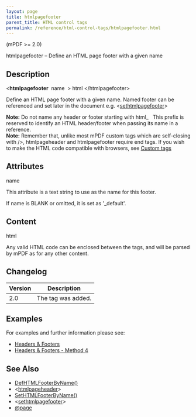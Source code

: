 ```yaml
---
layout: page
title: htmlpagefooter
parent_title: HTML control tags
permalink: /reference/html-control-tags/htmlpagefooter.html
---
```


<div id="bpmbook" class="bpmbook" style="direction:ltr;">
<div class="topic_user_field">
<div id="U0">
<p>(mPDF &gt;= 2.0)</p>
<p>htmlpagefooter – Define an HTML page footer with a given name</p>
<h2>Description</h2>

<div class="alert alert-info" role="alert">&lt;<b>htmlpagefooter</b>&nbsp; <span class="parameter">name</span>&nbsp; &gt; <span class="parameter">html</span> &lt;/htmlpagefooter&gt;</div>
<p>Define an HTML page footer with a given name. Named footer can be referenced and set later in the document e.g. &lt;<a href="{{ "/reference/html-control-tags/setpageheader.html" | prepend: site.baseurl }}">sethtmlpagefooter</a>&gt;</p>

<div class="alert alert-info" role="alert"><b>Note:</b> Do not name any header or footer starting with html_&nbsp;&nbsp; This prefix is reserved to identify an <span class="smallblock">HTML</span> header/footer when passing its name in a reference.</div>

<div class="alert alert-info" role="alert"><b>Note:</b> Remember that, unlike most mPDF custom tags which are self-closing with /&gt;, htmlpageheader and htmlpagefooter require end tags. If you wish to make the HTML code compatible with browsers, see <a href="{{ "/html-support/custom-html-tags.html" | prepend: site.baseurl }}">Custom tags</a></div>
<h2>Attributes</h2>
<p class="manual_param_dt"><span class="parameter">name</span></p>
<p class="manual_param_dd">This attribute is a text string to use as the name for this footer.

If name is <span class="smallblock">BLANK</span> or omitted, it is set as '_default'.</p>
<h2>Content</h2>
<p class="manual_param_dt"><span class="parameter">html</span></p>
<p class="manual_param_dd">Any valid HTML code can be enclosed between the tags, and will be parsed by mPDF as for any other content.</p>
<h2>Changelog</h2>
<table class="bpmTopic"> <thead>
<tr> <th>Version</th><th>Description</th> </tr>
</thead> <tbody>
<tr>
<td>2.0</td>
<td>The tag was added.</td>
</tr>
</tbody> </table>
<h2>Examples</h2>
<p>For examples and further information please see:</p>
<ul>
<li class="manual_boxlist"><a href="{{ "/headers-footers/headers-footers.html" | prepend: site.baseurl }}">Headers &amp; Footers</a></li>
<li class="manual_boxlist"><a href="{{ "/headers-footers/method-4.html" | prepend: site.baseurl }}">Headers &amp; Footers - Method 4</a></li>
</ul>
<h2>See Also</h2>
<ul>
<li class="manual_boxlist"> <a href="{{ "/reference/mpdf-functions/defhtmlfooterbyname.html" | prepend: site.baseurl }}">DefHTMLFooterByName()</a> </li>
<li class="manual_boxlist">&lt;<a href="{{ "/reference/html-control-tags/htmlpageheader.html" | prepend: site.baseurl }}">htmlpageheader</a>&gt; </li>
<li class="manual_boxlist"> <a href="{{ "/reference/mpdf-functions/sethtmlfooterbyname.html" | prepend: site.baseurl }}">SetHTMLFooterByName()</a></li>
<li class="manual_boxlist"> &lt;<a href="{{ "/reference/html-control-tags/sethtmlpagefooter.html" | prepend: site.baseurl }}">sethtmlpagefooter</a>&gt; </li>
<li class="manual_boxlist"> <a href="{{ "/paging/using-page.html" | prepend: site.baseurl }}">@page</a> </li>
</ul>
</div>
</div>


